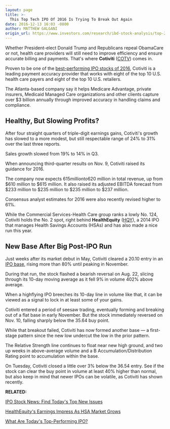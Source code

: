```yaml
---
layout: page
title: >-
  This Top Tech IPO Of 2016 Is Trying To Break Out Again
date: 2016-12-13 16:03 -0800
author: MATTHEW GALGANI
origin_url: https://www.investors.com/research/ibd-stock-analysis/top-2016-tech-ipo-cotiviti-health-care-near-buy-zone/
---
```





Whether President-elect Donald Trump and Republicans repeal ObamaCare or not, health care providers will still need to improve efficiency and ensure accurate billing and payments. That's where **Cotiviti** ([COTV](https://research.investors.com/quote.aspx?symbol=COTV)) comes in.


Proven to be one of the [best-performing IPO stocks of 2016](https://www.investors.com/research/ipo-stock-news-and-analysis-find-todays-top-new-issues/), Cotiviti is a leading payment accuracy provider that works with eight of the top 10 U.S. health care payers and eight of the top 10 U.S. retailers.


The Atlanta-based company say it helps Medicare Advantage, private insurers, Medicaid Managed Care organizations and other clients capture over $3 billion annually through improved accuracy in handling claims and compliance.


Healthy, But Slowing Profits?
-----------------------------


After four straight quarters of triple-digit earnings gains, Cotiviti's growth has slowed to a more modest, but still respectable range of 24% to 31% over the last three reports.


Sales growth slowed from 19% to 14% in Q3.


When announcing third-quarter results on Nov. 9, Cotiviti raised its guidance for 2016.


The company now expects $615 million to $620 million in total revenue, up from $610 million to $615 million. It also raised its adjusted EBITDA forecast from $233 million to $235 million to $235 million to $237 million.


Consensus analyst estimates for 2016 were also recently revised higher to 61%.


While the Commercial Services-Health Care group ranks a lowly No. 124, Cotiviti holds the No. 2 spot, right behind **HealthEquity** ([HQY](https://research.investors.com/quote.aspx?symbol=HQY)), a 2014 IPO that manages Health Savings Accounts (HSAs) and has also made a nice run this year.


New Base After Big Post-IPO Run
-------------------------------


Just weeks after its market debut in May, Cotiviti cleared a 20.10 entry in an [IPO base](https://www.investors.com/how-to-invest/investors-corner/strong-ipo-bases-tend-to-feature-numerous-high-closes-by-the-stock/), rising more than 80% until peaking in November.



During that run, the stock flashed a bearish reversal on Aug. 22, slicing through its 10-day moving average as it fell 9% in volume 402% above average.


When a highflying IPO breeches its 10-day line in volume like that, it can be viewed as a signal to lock in at least some of your gains.


Cotiviti entered a period of seesaw trading, eventually forming and breaking out of a flat base in early November. But the stock immediately reversed on Nov. 10, falling sharply below the 35.64 buy point.


While that breakout failed, Cotiviti has now formed another base — a first-stage pattern since the new low undercut the low in the prior pattern.


The Relative Strength line continues to float near new high ground, and two up weeks in above-average volume and a B Accumulation/Distribution Rating point to accumulation within the base.


On Tuesday, Cotiviti closed a little over 3% below the 36.54 entry. See if the stock can clear the buy point in volume at least 40% higher than normal, but also keep in mind that newer IPOs can be volatile, as Cotiviti has shown recently.


**RELATED:**


[IPO Stock News: Find Today's Top New Issues](https://www.investors.com/iponews)


[HealthEquity's Earnings Impress As HSA Market Grows](https://www.investors.com/research/ipo-stock-news-and-analysis-find-todays-top-new-issues/)


[What Are Today's Top-Performing IPO?](https://www.investors.com/videos/what-are-todays-top-performing-ipo-stocks/)




